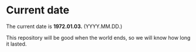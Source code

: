 # Current date

The current date is **1972.01.03.** (YYYY.MM.DD.)

This repository will be good when the world ends, so we will know how long it lasted.